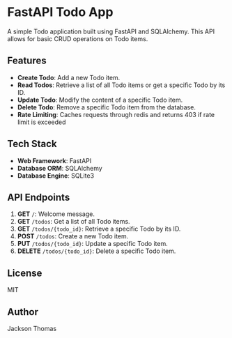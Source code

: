 # FastAPI Todo App

A simple Todo application built using FastAPI and SQLAlchemy. This API allows for basic CRUD operations on Todo items.

## Features

- **Create Todo**: Add a new Todo item.
- **Read Todos**: Retrieve a list of all Todo items or get a specific Todo by its ID.
- **Update Todo**: Modify the content of a specific Todo item.
- **Delete Todo**: Remove a specific Todo item from the database.
- **Rate Limiting**: Caches requests through redis and returns 403 if rate limit is exceeded

## Tech Stack

- **Web Framework**: FastAPI
- **Database ORM**: SQLAlchemy
- **Database Engine**: SQLite3

## API Endpoints

1. **GET** `/`: Welcome message.
2. **GET** `/todos`: Get a list of all Todo items.
3. **GET** `/todos/{todo_id}`: Retrieve a specific Todo by its ID.
4. **POST** `/todos`: Create a new Todo item.
5. **PUT** `/todos/{todo_id}`: Update a specific Todo item.
6. **DELETE** `/todos/{todo_id}`: Delete a specific Todo item.


## License

MIT

## Author

Jackson Thomas

